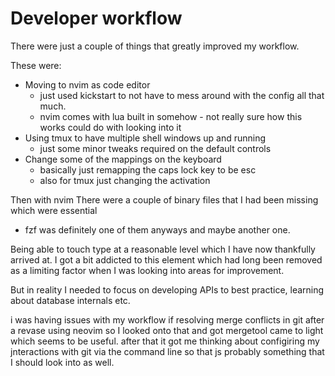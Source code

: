 # Developer workflow

There were just a couple of things that greatly improved my workflow.

These were:
- Moving to nvim as code editor
    - just used kickstart to not have to mess around with the config all that much.
    - nvim comes with lua built in somehow - not really sure how this works could do with looking into it
- Using tmux to have multiple shell windows up and running
    - just some minor tweaks required on the default controls
- Change some of the mappings on the keyboard
    - basically just remapping the caps lock key to be esc
    - also for tmux just changing the activation

Then with nvim
There were a couple of binary files that I had been missing which were essential
- fzf was definitely one of them anyways and maybe another one.

Being able to touch type at a reasonable level which I have now thankfully arrived at.
I got a bit addicted to this element which had long been removed as a limiting factor when I was looking into areas for improvement.


But in reality I needed to focus on developing APIs to best practice, learning about database internals etc.

i was having issues with my workflow if resolving merge conflicts in git after a revase using neovim so I looked onto that and got mergetool came to light which seems to be useful. after that it got me thinking about configiring my jnteractions with git via the command line so that js probably something that I should look into as well.



